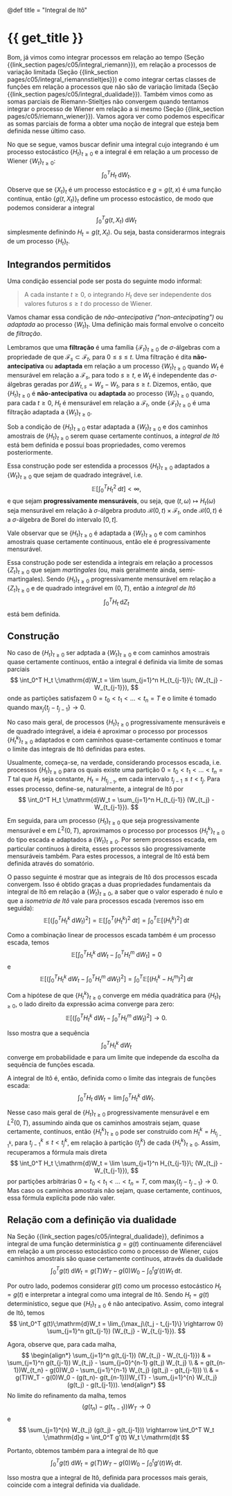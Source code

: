 @def title = "Integral de Itô"

# {{ get_title }}

Bom, já vimos como integrar processos em relação ao tempo (Seção {{link_section pages/c05/integral_riemann}}), em relação a processos de variação limitada (Seção {{link_section pages/c05/integral_riemannstieltjes}}) e como integrar certas classes de funções em relação a processos que não são de variação limitada (Seção {{link_section pages/c05/integral_dualidade}}). Também vimos como as somas parciais de Riemann-Stieltjes não convergem quando tentamos integrar o processo de Wiener em relação a si mesmo (Seção {{link_section pages/c05/riemann_wiener}}). Vamos agora ver como podemos especificar as somas parciais de forma a obter uma noção de integral que esteja bem definida nesse último caso.

No que se segue, vamos buscar definir uma integral cujo integrando é um processo estocástico $\{H_t\}_{t\geq 0}$ e a integral é em relação a um processo de Wiener $\{W_t\}_{t\geq 0}$:
$$
\int_0^T H_t \;\mathrm{d}W_t.
$$

Observe que se $\{X_t\}_t$ é um processo estocástico e $g = g(t, x)$ é uma função contínua, então $\{g(t, X_t)\}_t$ define um processo estocástico, de modo que podemos considerar a integral
$$
\int_0^T g(t, X_t)\;\mathrm{d}W_t
$$
simplesmente definindo $H_t = g(t, X_t)$. Ou seja, basta considerarmos integrais de um processo $\{H_t\}_t$.

## Integrandos permitidos

Uma condição essencial pode ser posta do seguinte modo informal:

> A cada instante $t \geq 0$, o integrando $H_t$ deve ser independente dos valores futuros $s \geq t$ do processo de Wiener.

Vamos chamar essa condição de *não-antecipativa* *("non-antecipating")* ou *adaptada* ao processo $\{W_t\}_t$. Uma definição mais formal envolve o conceito de *filtração*.

Lembramos que uma **filtração** é uma família $\{\mathcal{F}_t\}_{t\geq 0}$ de $\sigma$-álgebras com a propriedade de que $\mathcal{F}_s \subset \mathcal{F}_t$, para $0 \leq s \leq t$. Uma filtração é dita **não-antecipativa** ou **adaptada** em relação a um processo $\{W_t\}_{t\geq 0}$ quando $W_t$ é mensurável em relação a $\mathcal{F}_s$, para todo $s \geq t$, e $W_t$ é independente das $\sigma$-álgebras geradas por $\Delta W_{t, s} = W_s - W_t$, para $s \geq t$. Dizemos, então, que $\{H_t\}_{t\geq 0}$ é **não-antecipativa** ou **adaptada** ao processo $\{W_t\}_{t\geq 0}$ quando, para cada $t\geq 0$, $H_t$ é mensurável em relação a $\mathcal{F}_t$, onde $\{\mathcal{F}_t\}_{t\geq 0}$ é uma filtração adaptada a $\{W_t\}_{t\geq 0}$.

Sob a condição de $\{H_t\}_{t\geq 0}$ estar adaptada a $\{W_t\}_{t\geq 0}$ e dos caminhos amostrais de $\{H_t\}_{t\geq 0}$ serem quase certamente contínuos, a *integral de Itô* está bem definida e possui boas propriedades, como veremos posteriormente.

Essa construção pode ser estendida a processos $\{H_t\}_{t\geq 0}$ adaptados a $\{W_t\}_{t\geq 0}$ que sejam de quadrado integrável, i.e.
$$
\mathbb{E}\left[ \int_0^T  H_t^2 \;\mathrm{d}t \right]  < \infty,
$$
e que sejam **progressivamente mensuráveis**, ou seja, que $(t, \omega) \mapsto H_t(\omega)$ seja mensurável em relação à $\sigma$-álgebra produto $\mathcal{B}(0, t) \times \mathcal{F}_t$, onde $\mathcal{B}(0, t)$ é a $\sigma$-álgebra de Borel do intervalo $[0, t]$.

Vale observar que se $\{H_t\}_{t\geq 0}$ é adaptada a $\{W_t\}_{t\geq 0}$ e com caminhos amostrais quase certamente contínuous, então ele é progressivamente mensurável.

Essa construção pode ser estendida a integrais em relação a processos $\{Z_t\}_{t\geq 0}$ que sejam *martingales* (ou, mais geralmente ainda, semi-martingales). Sendo $\{H_t\}_{t \geq 0}$ progressivamente mensurável em relação a $\{Z_t\}_{t\geq 0}$ e de quadrado integrável em $(0, T)$, então a *integral de Itô*
$$
\int_0^T H_t \;\mathrm{d}Z_t
$$
está bem definida.

## Construção

No caso de $\{H_t\}_{t\geq 0}$ ser adptada a $\{W_t\}_{t \geq 0}$ e com caminhos amostrais quase certamente contínuos, então a integral é definida via limite de somas parciais
$$
\int_0^T H_t \;\mathrm{d}W_t = \lim \sum_{j=1}^n H_{t_{j-1}}\; (W_{t_j} - W_{t_{j-1}}),
$$
onde as partições satisfazem $0 = t_0 < t_1 < \ldots < t_n = T$ e o limite é tomado quando $\max_j\{t_j - t_{j-1}\} \rightarrow 0$.

No caso mais geral, de processos $\{H_t\}_{t\geq 0}$ progressivamente mensuráveis e de quadrado integrável, a ideia é aproximar o processo por processos $\{H_t^k\}_{t \geq 0}$ adaptados e com caminhos quase-certamente contínuos e tomar o limite das integrais de Itô definidas para estes.

Usualmente, começa-se, na verdade, considerando processos escada, i.e. processos $\{H_t\}_{t\geq 0}$ para os quais existe uma partição $0 = t_0 < t_1 < \ldots < t_n = T$ tal que $H_t$ seja constante, $H_t = H_{t_{j-1}}$, em cada intervalo $t_{j-1} \leq t < t_j$. Para esses processo, define-se, naturalmente, a integral de Itô por
$$
\int_0^T H_t \;\mathrm{d}W_t = \sum_{j=1}^n H_{t_{j-1}} (W_{t_j} - W_{t_{j-1}}).
$$

Em seguida, para um processo $\{H_t\}_{t \geq 0}$ que seja progressivamente mensurável e em $L^2(0, T)$, aproximamos o processo por processos $\{H_t^k\}_{t \geq 0}$ do tipo escada e adaptados a $\{W_t\}_{t\geq 0}$. Por serem processos escada, em particular contínuos à direita, esses processos são progressivamente mensuráveis também. Para estes processos, a integral de Itô está bem definida através do somatório.

O passo seguinte é mostrar que as integrais de Itô dos processos escada convergem. Isso é obtido graças a duas propriedades fundamentais da integral de Itô em relação a $\{W_t\}_{t \geq 0}$, a saber que o valor esperado é nulo e que a *isometria de Itô* vale para processos escada (veremos isso em seguida):
$$
\mathbb{E}\left[ \left(\int_0^T H_t^k \;\mathrm{d}W_t\right)^2 \right] = \mathbb{E}\left[ \int_0^T\left(H_t^k\right)^2 \;\mathrm{d}t\right]  = \int_0^T\mathbb{E}\left[ \left(H_t^k\right)^2 \right] \;\mathrm{d}t
$$

Como a combinação linear de processos escada também é um processo escada, temos
$$
\mathbb{E}\left[ \int_0^T H_t^k \;\mathrm{d}W_t - \int_0^T H_t^m \;\mathrm{d}W_t \right] = 0
$$
e
$$
\mathbb{E}\left[ \left(\int_0^T H_t^k \;\mathrm{d}W_t - \int_0^T H_t^m \;\mathrm{d}W_t\right)^2 \right] = \int_0^T \mathbb{E}\left[ \left(H_t^k - H_t^m\right)^2 \right] \;\mathrm{d}t
$$

Com a hipótese de que $\{H_t^k\}_{t \geq 0}$ converge em média quadrática para $\{H_t\}_{t \geq 0}$, o lado direito da expressão acima converge para zero:
$$
\mathbb{E}\left[ \left(\int_0^T H_t^k \;\mathrm{d}W_t - \int_0^T H_t^m \;\mathrm{d}W_t\right)^2 \right] \rightarrow 0.
$$

Isso mostra que a sequência
$$
\int_0^T H_t^k \;\mathrm{d}W_t
$$
converge em probabilidade e para um limite que independe da escolha da sequência de funções escada.

A integral de Itô é, então, definida como o limite das integrais de funções escada:
$$
\int_0^T H_t \;\mathrm{d}W_t = \lim \int_0^T H_t^k \;\mathrm{d}W_t.
$$

Nesse caso mais geral de $\{H_t\}_{t \geq 0}$ progressivamente mensurável e em $L^2(0, T)$, assumindo ainda que os caminhos amostrais sejam, quase certamente, contínuos, então $\{H_t^k\}_{t \geq 0}$ pode ser construído com $H_t^k = H_{t_{j-1}^k}$, para $t_{j-1}^k \leq t < t_j^k$, em relação à partição $\{t_j^k\}$ de cada $\{H_t^k\}_{t \geq 0}$. Assim, recuperamos a fórmula mais direta
$$
\int_0^T H_t \;\mathrm{d}W_t = \lim \sum_{j=1}^n H_{t_{j-1}}\; (W_{t_j} - W_{t_{j-1}}),
$$
por partições arbitrárias $0 = t_0 < t_1 < \ldots < t_n = T$, com $\max_j\{t_j - t_{j-1}\} \rightarrow 0$. Mas caso os caminhos amostrais não sejam, quase certamente, contínuos, essa fórmula explícita pode não valer.

## Relação com a definição via dualidade

Na Seção {{link_section pages/c05/integral_dualidade}}, definimos a integral de uma função determinística $g=g(t)$ continuamente diferenciável em relação a um processo estocástico como o processo de Wiener, cujos caminhos amostrais são quase certamente contínuos, através da dualidade
$$
\int_0^T g(t)\;\mathrm{d}W_t = g(T)W_T - g(0)W_0 - \int_0^t g'(t)W_t \;\mathrm{d}t.
$$

Por outro lado, podemos considerar $g(t)$ como um processo estocástico $H_t = g(t)$ e interpretar a integral como uma integral de Itô. Sendo $H_t = g(t)$ determinístico, segue que $\{H_t\}_{t\geq 0}$ é não antecipativo. Assim, como integral de Itô, temos
$$
\int_0^T g(t)\;\mathrm{d}W_t = \lim_{\max_j\{t_j - t_{j-1}\} \rightarrow 0} \sum_{j=1}^n g(t_{j-1}) (W_{t_j} - W_{t_{j-1}}).
$$

Agora, observe que, para cada malha,
$$
\begin{align*}
\sum_{j=1}^n g(t_{j-1}) (W_{t_j} - W_{t_{j-1}}) & = \sum_{j=1}^n g(t_{j-1}) W_{t_j} - \sum_{j=0}^{n-1} g(t_j) W_{t_j} \\
& = g(t_{n-1})W_{t_n} - g(0)W_0 - \sum_{j=1}^{n-1} W_{t_j} (g(t_j) - g(t_{j-1})) \\
& = g(T)W_T - g(0)W_0 - (g(t_n)- g(t_{n-1}))W_{T} - \sum_{j=1}^{n} W_{t_j} (g(t_j) - g(t_{j-1})).
\end{align*}
$$
No limite do refinamento da malha, temos
$$
(g(t_n)- g(t_{n-1}))W_{T} \rightarrow 0
$$
e
$$
\sum_{j=1}^{n} W_{t_j} (g(t_j) - g(t_{j-1})) \rightarrow \int_0^T W_t \;\mathrm{d}g = \int_0^T g'(t) W_t \;\mathrm{d}t
$$

Portanto, obtemos também para a integral de Itô que
$$
\int_0^T g(t)\;\mathrm{d}W_t = g(T)W_T - g(0)W_0 - \int_0^t g'(t)W_t \;\mathrm{d}t.
$$

Isso mostra que a integral de Itô, definida para processos mais gerais, coincide com a integral definida via dualidade.
